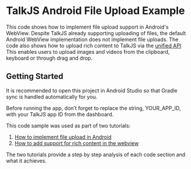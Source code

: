 # TalkJS Android File Upload Example

This code shows how to implement file upload support in Android's WebView.
Despite TalkJS already supporting uploading of files, the default Android WebView implementation
does not implement file uploads. The code also shows how to upload rich content
to TalkJS via the [unified API](https://developer.android.com/develop/ui/views/receive-rich-content)
This enables users to upload images and videos from the clipboard, keyboard or through drag and drop.

## Getting Started

It is recommended to open this project in Android Studio so that Gradle sync is handled
automatically for you.

Before running the app, don’t forget to replace the string, YOUR_APP_ID, with your TalkJS app ID from the dashboard.

This code sample was used as part of two tutorials:

1. [How to implement file upload in Android](https://talkjs.com/resources/chat-file-upload-android/)
2. [How to add support for rich content in the webview](https://talkjs.com/resources/support-for-rich-content-in-the-webview/)

The two tutorials provide a step by step analysis of each code section and what it achieves.
